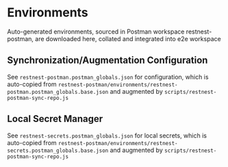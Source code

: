# Environments

Auto-generated environments, sourced in Postman workspace restnest-postman, are downloaded here, collated and integrated into e2e workspace

## Synchronization/Augmentation Configuration

See `restnest-postman.postman_globals.json` for configuration, which is auto-copied from `restnest-postman/environments/restnest-postman.postman_globals.base.json` and augmented by `scripts/restnest-postman-sync-repo.js`

## Local Secret Manager

See `restnest-secrets.postman_globals.json` for local secrets, which is auto-copied from `restnest-postman/environments/restnest-secrets.postman_globals.base.json` and augmented by `scripts/restnest-postman-sync-repo.js`
